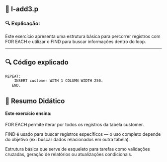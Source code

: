 
## 📁 I-add3.p


### 🔍 Explicação:

Este exercício apresenta uma estrutura básica para percorrer registros com FOR EACH e utilizar o FIND para buscar informações dentro do loop.

---


## 🔍 Código explicado

```bash
REPEAT:
    INSERT customer WITH 1 COLUMN WIDTH 250.
   END.

```



## 📘 Resumo Didático

#### Este exercício ensina:

FOR EACH permite iterar por todos os registros da tabela customer.

FIND é usado para buscar registros específicos — o uso completo depende do objetivo (ex: buscar dados relacionados em outra tabela).

Estrutura básica que serve de esqueleto para tarefas como validações cruzadas, geração de relatórios ou atualizações condicionais.
